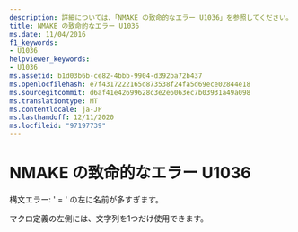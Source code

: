 ```yaml
---
description: 詳細については、「NMAKE の致命的なエラー U1036」を参照してください。
title: NMAKE の致命的なエラー U1036
ms.date: 11/04/2016
f1_keywords:
- U1036
helpviewer_keywords:
- U1036
ms.assetid: b1d03b6b-ce82-4bbb-9904-d392ba72b437
ms.openlocfilehash: e7f4317222165d873538f24fa5d69ece02844e18
ms.sourcegitcommit: d6af41e42699628c3e2e6063ec7b03931a49a098
ms.translationtype: MT
ms.contentlocale: ja-JP
ms.lasthandoff: 12/11/2020
ms.locfileid: "97197739"
---
```

# <a name="nmake-fatal-error-u1036"></a>NMAKE の致命的なエラー U1036

構文エラー: ' = ' の左に名前が多すぎます。

マクロ定義の左側には、文字列を1つだけ使用できます。

